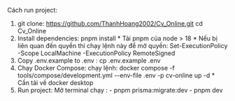 Cách run project:
  1.  git clone:  https://github.com/ThanhHoang2002/Cv_Online.git
                  cd Cv_Online
  2.  Install dependencies: pnpm install
    * Tải pnpm của node > 18
    * Nếu bị liên quan đến quyền thì chạy lệnh này để mở quyền: Set-ExecutionPolicy -Scope LocalMachine -ExecutionPolicy RemoteSigned
  3. Copy .env.example to .env : cp .env.example .env
  4. Chạy Docker Compose: chạy lệnh: docker compose -f tools/compose/development.yml --env-file .env -p cv-online up -d
    * Cần tải về docker desktop
  5. Run project: 
     Mở terminal chạy : - pnpm prisma:migrate:dev
                        - pnpm dev


  
